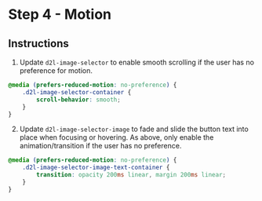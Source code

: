 # Step 4 - Motion

## Instructions

1. Update `d2l-image-selector` to enable smooth scrolling if the user has no preference for motion.
```css
@media (prefers-reduced-motion: no-preference) {
	.d2l-image-selector-container {
		scroll-behavior: smooth;
	}
}
```
2. Update `d2l-image-selector-image` to fade and slide the button text into place when focusing or hovering. As above, only enable the animation/transition if the user has no preference.
```css
@media (prefers-reduced-motion: no-preference) {
	.d2l-image-selector-image-text-container {
		transition: opacity 200ms linear, margin 200ms linear;
	}
}
```

